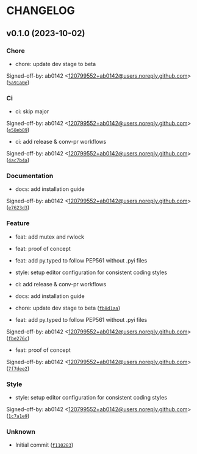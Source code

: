 # CHANGELOG



## v0.1.0 (2023-10-02)

### Chore

* chore: update dev stage to beta

Signed-off-by: ab0142 &lt;120799552+ab0142@users.noreply.github.com&gt; ([`5a91a0e`](https://github.com/ab0142/ironfence/commit/5a91a0edadfdf066ab18b9b8a28e863fa354cb38))

### Ci

* ci: skip major

Signed-off-by: ab0142 &lt;120799552+ab0142@users.noreply.github.com&gt; ([`e58eb89`](https://github.com/ab0142/ironfence/commit/e58eb8942adbcaee8b2f2daca2d8c7e15d9ce136))

* ci: add release &amp; conv-pr workflows

Signed-off-by: ab0142 &lt;120799552+ab0142@users.noreply.github.com&gt; ([`4ac7b4a`](https://github.com/ab0142/ironfence/commit/4ac7b4a34fd3744fce0ff82ee54e35f2c0961d62))

### Documentation

* docs: add installation guide

Signed-off-by: ab0142 &lt;120799552+ab0142@users.noreply.github.com&gt; ([`e7623d3`](https://github.com/ab0142/ironfence/commit/e7623d3def980bec924689804bb981efe4350912))

### Feature

* feat: add mutex and rwlock

* feat: proof of concept 
* feat: add py.typed to follow PEP561 without .pyi files 
* style: setup editor configuration for consistent coding styles 
* ci: add release &amp; conv-pr workflows 
* docs: add installation guide 
* chore: update dev stage to beta ([`fb8d1aa`](https://github.com/ab0142/ironfence/commit/fb8d1aaced9fa7b79644d1c58fb5a4c898ca6a68))

* feat: add py.typed to follow PEP561 without .pyi files

Signed-off-by: ab0142 &lt;120799552+ab0142@users.noreply.github.com&gt; ([`fbe276c`](https://github.com/ab0142/ironfence/commit/fbe276cfef3c3abbe6f80de89249f468415a6a99))

* feat: proof of concept

Signed-off-by: ab0142 &lt;120799552+ab0142@users.noreply.github.com&gt; ([`7f7dee2`](https://github.com/ab0142/ironfence/commit/7f7dee258f186e7d5b69f1cad096578353264c97))

### Style

* style: setup editor configuration for consistent coding styles

Signed-off-by: ab0142 &lt;120799552+ab0142@users.noreply.github.com&gt; ([`1c7a1e9`](https://github.com/ab0142/ironfence/commit/1c7a1e934fd07386202805c3ed765436d44d70f0))

### Unknown

* Initial commit ([`f110283`](https://github.com/ab0142/ironfence/commit/f11028344f664b5893549c2bbb3a508556b9b0fa))
